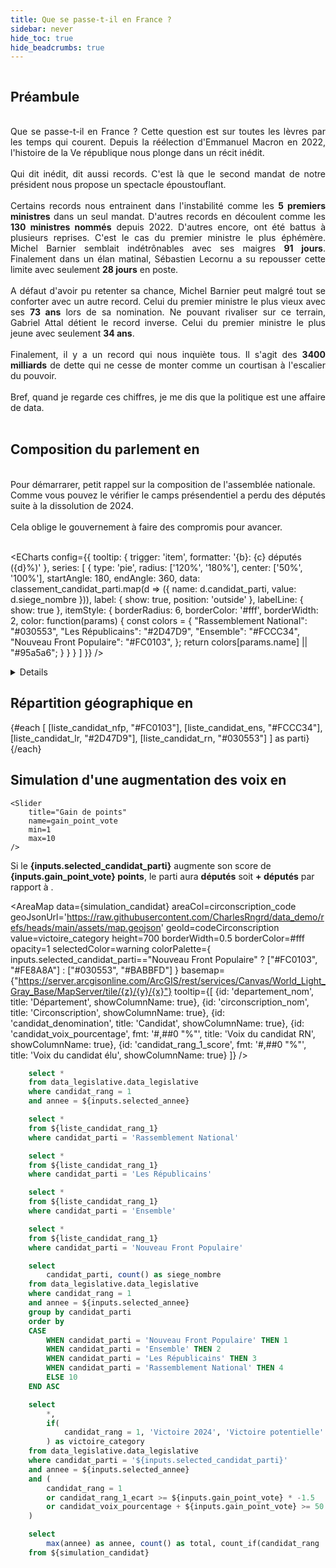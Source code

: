 ```yaml
---
title: Que se passe-t-il en France ?
sidebar: never
hide_toc: true
hide_beadcrumbs: true
---
```


<Image
    url="https://raw.githubusercontent.com/CharlesRngrd/data-evidence/refs/heads/master/assets/french-flag.png"
    description="Drapeau Français"
/>

## Préambule

<div style="text-align: justify">
    <br>
    Que se passe-t-il en France ? Cette question est sur toutes les lèvres par les temps qui courent.
    Depuis la réélection d'Emmanuel Macron en 2022, l'histoire de la Ve république nous plonge dans un récit inédit.
    <br>
    <br>
    Qui dit inédit, dit aussi records.
    C'est là que le second mandat de notre président nous propose un spectacle époustouflant.
    <br>
    <br>
    Certains records nous entrainent dans l'instabilité comme les <b>5 premiers ministres</b> dans un seul mandat.
    D'autres records en découlent comme les <b>130 ministres nommés</b> depuis 2022.
    D'autres encore, ont été battus à plusieurs reprises. C'est le cas du premier ministre le plus éphémère.
    Michel Barnier semblait indétrônables avec ses maigres <b>91 jours</b>.
    Finalement dans un élan matinal, Sébastien Lecornu a su repousser cette limite avec seulement <b>28 jours</b> en poste.
    <br>
    <br>
    A défaut d'avoir pu retenter sa chance, Michel Barnier peut malgré tout se conforter avec un autre record.
    Celui du premier ministre le plus vieux avec ses <b>73 ans</b> lors de sa nomination.
    Ne pouvant rivaliser sur ce terrain, Gabriel Attal détient le record inverse.
    Celui du premier ministre le plus jeune avec seulement <b>34 ans</b>.
    <br>
    <br>
    Finalement, il y a un record qui nous inquiète tous.
    Il s'agit des <b>3400 milliards</b> de dette qui ne cesse de monter comme un courtisan à l'escalier du pouvoir.
    <br>
    <br>
    Bref, quand je regarde ces chiffres, je me dis que la politique est une affaire de data.
    <br>
    <br>
</div>

## Composition du parlement en <Value data={simulation_candidat_total} column=annee fmt="###0" />

<div style="text-align: justify">
    <br>
    Pour démarrarer, petit rappel sur la composition de l'assemblée nationale.<br>
    Comme vous pouvez le vérifier le camps présendentiel a perdu des députés suite à la dissolution de 2024.
    <br>
    <br>
    Cela oblige le gouvernement à faire des compromis pour avancer.
    <br>
    <br>
</div>

<ButtonGroup name=selected_annee>
    <ButtonGroupItem valueLabel="Législatives 2024" value=2024 default />
    <ButtonGroupItem valueLabel="Législatives 2022" value=2022 />
</ButtonGroup>

<ECharts
    config={{
        tooltip: {
            trigger: 'item',
            formatter: '{b}: {c} députés ({d}%)'
        },
        series: [
            {
                type: 'pie',
                radius: ['120%', '180%'],
                center: ['50%', '100%'],
                startAngle: 180,
                endAngle: 360,
                data: classement_candidat_parti.map(d => ({
                    name: d.candidat_parti,
                    value: d.siege_nombre
                })),
                label: {
                    show: true,
                    position: 'outside'
                },
                labelLine: {
                    show: true
                },
                itemStyle: {
                    borderRadius: 6,
                    borderColor: '#fff',
                    borderWidth: 2,
                    color: function(params) {
                        const colors = {
                            "Rassemblement National": "#030553",
                            "Les Républicains": "#2D47D9",
                            "Ensemble": "#FCCC34",
                            "Nouveau Front Populaire": "#FC0103",
                        };
                        return colors[params.name] || "#95a5a6";
                    }
                }
            }
        ]
    }}
/>

<Details title="D'où vient la data ?">
    Le data vient de <u><a href="https://www.data.gouv.fr/datasets/elections-legislatives-des-30-juin-et-7-juillet-2024-resultats-definitifs-du-2nd-tour">data.gouv.fr</a></u>
    <br>
    <br>
    Points de vigilance :
    <br>- Pour des raisons de clareté, les partis ont été regroupés en 4 grandes forces politiques.
    <br>- Les données du second tour ne contiennent pas les résultats des circonsriptions remportées dès le permier tour.
</Details>

## Répartition géographique en <Value data={simulation_candidat_total} column=annee fmt="###0" />

<Grid cols=2>
    {#each [
        [liste_candidat_nfp, "#FC0103"],
        [liste_candidat_ens, "#FCCC34"],
        [liste_candidat_lr, "#2D47D9"],
        [liste_candidat_rn, "#030553"]
    ] as parti}
        <AreaMap
            data={parti[0]}
            areaCol=circonscription_code
            geoJsonUrl='https://raw.githubusercontent.com/CharlesRngrd/data_demo/refs/heads/main/assets/map.geojson'
            geoId=codeCirconscription
            value=candidat_parti
            height=400
            borderWidth=0.5
            borderColor=#fff
            opacity=1
            selectedColor=warning
            colorPalette={[parti[1]]}
            basemap={"https://server.arcgisonline.com/ArcGIS/rest/services/Canvas/World_Light_Gray_Base/MapServer/tile/{z}/{y}/{x}"}
            tooltip={[
                {id: 'departement_nom', title: 'Département', showColumnName: true},
                {id: 'circonscription_nom', title: 'Circonscription', showColumnName: true},
                {id: 'candidat_denomination', title: 'Candidat', showColumnName: true},
                {id: 'candidat_voix_pourcentage', fmt: '#,##0 "%"', title: 'Voix', showColumnName: true},
            ]}
        />
    {/each}
</Grid>

## Simulation d'une augmentation des voix en <Value data={simulation_candidat_total} column=annee fmt="###0" />

<Grid cols=2>
    <ButtonGroup name=selected_candidat_parti>
        <ButtonGroupItem valueLabel="Nouveau Front Populaire" value="Nouveau Front Populaire" default />
        <ButtonGroupItem valueLabel="Rassemblement National" value="Rassemblement National" />
    </ButtonGroup>

    <Slider
        title="Gain de points"
        name=gain_point_vote
        min=1
        max=10
    />
</Grid>

Si le **{inputs.selected_candidat_parti}** augmente son score de **{inputs.gain_point_vote} points**,
le parti aura **<Value data={simulation_candidat_total} column=total /> députés**
soit **+<Value data={simulation_candidat_total} column=ecart /> députés** par rapport à <Value data={simulation_candidat_total} column=annee fmt="###0" />.

<AreaMap
    data={simulation_candidat}
    areaCol=circonscription_code
    geoJsonUrl='https://raw.githubusercontent.com/CharlesRngrd/data_demo/refs/heads/main/assets/map.geojson'
    geoId=codeCirconscription
    value=victoire_category
    height=700
    borderWidth=0.5
    borderColor=#fff
    opacity=1
    selectedColor=warning
    colorPalette={
        inputs.selected_candidat_parti=="Nouveau Front Populaire" ? ["#FC0103", "#FE8A8A"] : ["#030553", "#BABBFD"]
    }
    basemap={"https://server.arcgisonline.com/ArcGIS/rest/services/Canvas/World_Light_Gray_Base/MapServer/tile/{z}/{y}/{x}"}
    tooltip={[
        {id: 'departement_nom', title: 'Département', showColumnName: true},
        {id: 'circonscription_nom', title: 'Circonscription', showColumnName: true},
        {id: 'candidat_denomination', title: 'Candidat', showColumnName: true},
        {id: 'candidat_voix_pourcentage', fmt: '#,##0 "%"', title: 'Voix du candidat RN', showColumnName: true},
        {id: 'candidat_rang_1_score', fmt: '#,##0 "%"', title: 'Voix du candidat élu', showColumnName: true}
    ]}
/>

```sql liste_candidat_rang_1
    select *
    from data_legislative.data_legislative
    where candidat_rang = 1
    and annee = ${inputs.selected_annee}
```

```sql liste_candidat_rn
    select *
    from ${liste_candidat_rang_1}
    where candidat_parti = 'Rassemblement National'
```

```sql liste_candidat_lr
    select *
    from ${liste_candidat_rang_1}
    where candidat_parti = 'Les Républicains'
```

```sql liste_candidat_ens
    select *
    from ${liste_candidat_rang_1}
    where candidat_parti = 'Ensemble'
```

```sql liste_candidat_nfp
    select *
    from ${liste_candidat_rang_1}
    where candidat_parti = 'Nouveau Front Populaire'
```

```sql classement_candidat_parti
    select
        candidat_parti, count() as siege_nombre
    from data_legislative.data_legislative
    where candidat_rang = 1
    and annee = ${inputs.selected_annee}
    group by candidat_parti
    order by
    CASE
        WHEN candidat_parti = 'Nouveau Front Populaire' THEN 1
        WHEN candidat_parti = 'Ensemble' THEN 2
        WHEN candidat_parti = 'Les Républicains' THEN 3
        WHEN candidat_parti = 'Rassemblement National' THEN 4
        ELSE 10
    END ASC
```

```sql simulation_candidat
    select
        *,
        if(
            candidat_rang = 1, 'Victoire 2024', 'Victoire potentielle'
        ) as victoire_category
    from data_legislative.data_legislative
    where candidat_parti = '${inputs.selected_candidat_parti}'
    and annee = ${inputs.selected_annee}
    and (
        candidat_rang = 1
        or candidat_rang_1_ecart >= ${inputs.gain_point_vote} * -1.5
        or candidat_voix_pourcentage + ${inputs.gain_point_vote} >= 50
    )
```

```sql simulation_candidat_total
    select
        max(annee) as annee, count() as total, count_if(candidat_rang != 1) as ecart
    from ${simulation_candidat}
```
